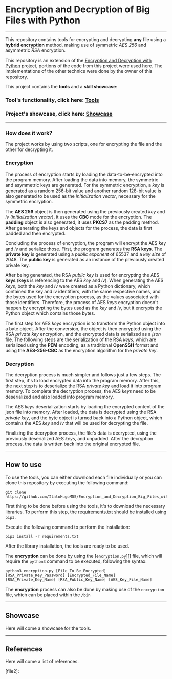 # Encryption and Decryption of Big Files with Python  

---

This repository contains tools for encrypting and decrypting **any** file using a **hybrid encryption** method, making
use of symmetric *AES 256* and asymmetric *RSA* encryption.  

This repository is an extension of the [Encryption and Decryption with Python][link1] project, portions of the code
from this project were used here. The implementations of the other technics were done by the owner of this repository.  

This project contains the **tools** and a **skill showcase**:

### Tool's functionality, click here: [Tools][tools]  

### Project's showcase, click here: [Showcase][showcase]  

---

### How does it work?  

The project works by using two scripts, one for encrypting the file and the other for decrypting it.  

### Encryption  

The process of encryption starts by loading the data-to-be-encrypted into the program memory. After loading the data
into memory, the symmetric and asymmetric keys are generated. For the symmetric encryption, a *key* is generated as a
random 256-bit value and another random 128-bit value is also generated to be used as the *initialization vector*,
necessary for the symmetric encryption.  

The **AES 256** object is then generated using the previously created *key* and *iv* (*initialization vector*), it uses
the **CBC** mode for the encryption. The **padding** object is also generated, it uses **PKCS7** as the padding method. 
After generating the keys and objects for the process, the data is first padded and then encrypted.  

Concluding the process of encryption, the program will encrypt the AES *key* and *iv* and serialize those. First, the
program generates the **RSA keys**. The **private key** is generated using a *public exponent* of 65537 and a *key size*
of 2048. The **public key** is generated as an instance of the previously created private key.  

After being generated, the RSA *public key* is used for encrypting the AES **keys** (**keys** is referencing to the AES
*key* and *iv*). When generating the AES *keys*, both the *key* and *iv* were created as a Python dictionary, which
contained the key and iv identifiers, with the same respective names, and the bytes used for the encryption process, as
the values associated with those identifiers. Therefore, the process of AES *keys* encryption doesn't happen by
encrypting the bytes used as the *key* and *iv*, but it encrypts the Python object which contains those bytes.  

The first step for AES *keys* encryption is to transform the Python object into a byte object. After the conversion, the
object is then encrypted using the RSA *private key* encryption, and the encrypted data is serialized as a *json* file.
The following steps are the serialization of the RSA *keys*, which are serialized using the **PEM** encoding, as a
traditional **OpenSSH** format and using the **AES-256-CBC** as the encryption algorithm for the *private key*.  

### Decryption  

The decryption process is much simpler and follows just a few steps. The first step, it's to load encrypted data into
the program memory. After this, the next step is to deserialize the RSA *private key* and load it into program memory.
To complete the decryption process, the AES *keys* need to be deserialized and also loaded into program memory.  

The AES *keys* deserialization starts by loading the encrypted content of the json file into memory. After loaded, the
data is decrypted using the RSA *private key*, and the byte object is turned back into a Python object, which contains
the AES *key* and *iv* that will be used for decrypting the file.  

Finalizing the decryption process, the file's data is decrypted, using the previously deserialized AES *keys*, and
unpadded. After the decryption process, the data is written back into the original encrypted file.  

---

## How to use  

To use the tools, you can either download each file individually or you can clone this repository by executing the
following command:  

```
git clone https://github.com/ItaloHugoMDS/Encryption_and_Decryption_Big_Files_with_Python.git
```

First thing to be done before using the tools, it's to download the necessary libraries. To perform this step, the
[requirements.txt][file1] should be installed using `pip3`.  

Execute the following command to perform the installation:

```
pip3 install -r requirements.txt
```

After the library installation, the tools are ready to be used.  

The **encryption** can be done by using the [`encryption.py`][] file, which will require the `python3` command to be
executed, following the syntax:  

```
python3 encryption.py [File_To_Be_Encrypted] [RSA_Private_Key_Password] [Encrypted_File_Name] [RSA_Private_Key_Name] [RSA_Public_Key_Name] [AES_Key_File_Name]
```

The **encryption** process can also be done by making use of the `encryption` file, which can be placed within the
`/bin` 

---

## Showcase  

Here will come a showcase for the tools.  

---

## References  

Here will come a list of references.  

[link1]: https://github.com/ItaloHugoMDS/Encryption_and_Decryption_with_Python
[tools]: https://github.com/ItaloHugoMDS/Encryption_and_Decryption_Big_Files_with_Python?tab=readme-ov-file#how-to-use
[showcase]: https://github.com/ItaloHugoMDS/Encryption_and_Decryption_Big_Files_with_Python?tab=readme-ov-file#showcase
[file1]: https://github.com/ItaloHugoMDS/Encryption_and_Decryption_Big_Files_with_Python/blob/main/requirements.txt
[file2]: 

